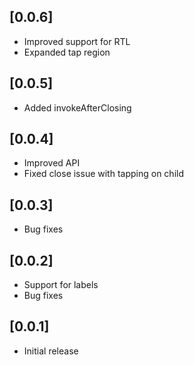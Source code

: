 ## [0.0.6]

* Improved support for RTL
* Expanded tap region

## [0.0.5]

* Added invokeAfterClosing

## [0.0.4]

* Improved API
* Fixed close issue with tapping on child

## [0.0.3]

* Bug fixes

## [0.0.2]

* Support for labels
* Bug fixes

## [0.0.1]

* Initial release
